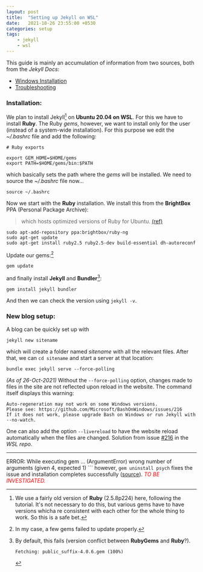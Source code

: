 ```yaml
---
layout: post
title:  "Setting up Jekyll on WSL"
date:   2021-10-26 23:55:00 +0530
categories: setup
tags:
    - jekyll
    - wsl
---
```

[//]: # (The body)

This guide is mainly an accumulation of information from two sources, both from the *Jekyll Docs*:
  - [Windows Installation][1]
  - [Troubleshooting][2]

### Installation:

We plan to install Jekyll[^vernote] on **Ubuntu 20.04 on WSL**. For this we have to install **Ruby**. The Ruby *gems*, however, we want to install only for the user (instead of a system-wide installation). For this purpose we edit the *~/.bashrc* file and add the following:
```shell
# Ruby exports

export GEM_HOME=$HOME/gems
export PATH=$HOME/gems/bin:$PATH
```
which basically sets the path where the *gems* will be installed. We need to source the *~/.bashrc* file now...
```shell
source ~/.bashrc
```

Now we start with the **Ruby** installation. We install this from the **BrightBox** PPA (Personal Package Archive):
> which hosts optimized versions of Ruby for Ubuntu. [(ref)][1]

```shell
sudo apt-add-repository ppa:brightbox/ruby-ng
sudo apt-get update
sudo apt-get install ruby2.5 ruby2.5-dev build-essential dh-autoreconf
```
Update our gems:[^failnote1]
```shell
gem update
```
and finally install **Jekyll** and **Bundler**[^failnote2]:
```shell
gem install jekyll bundler
```
And then we can check the version using `jekyll -v`.

### New blog setup:

A blog can be quickly set up with
```shell
jekyll new sitename
```
which will create a folder named *sitename* with all the relevant files. After that, we can `cd sitename` and start a server at that location:
```shell
bundle exec jekyll serve --force-polling
```
*(As of 26-Oct-2021)* Without the `--force-polling` option, changes made to files in the site are not reflected upon reload in the website. The command itself displays this warning:
```
Auto-regeneration may not work on some Windows versions.
Please see: https://github.com/Microsoft/BashOnWindows/issues/216
If it does not work, please upgrade Bash on Windows or run Jekyll with --no-watch.
```
One can also add the option `--livereload` to have the website reload automatically when the files are changed. Solution from issue [#216][3] in the *WSL repo*.



---

[//]: # (Footnotes, if any)

[^vernote]: We use a fairly old version of **Ruby** (2.5.8p224) here, following the tutorial. It's not necessary to do this, but various gems have to have versions whicha re consistent with each other for the whole thing to work. So this is a safe bet.
[^failnote1]: In my case, a few gems failed to update properly.
[^failnote2]: By default, this fails (version conflict between **RubyGems** and **Ruby**?).
    ```shell
    Fetching: public_suffix-4.0.6.gem (100%)
ERROR:  While executing gem ... (ArgumentError)
    wrong number of arguments (given 4, expected 1)
    ```
    however, `gem uninstall psych` fixes the issue and installation completes successfully ([source][4]). <span style="color:red">*TO BE INVESTIGATED.*</span>





[//]: # (Links, if any)

[1]: <https://jekyllrb.com/docs/installation/windows/>
[2]: <https://jekyllrb.com/docs/troubleshooting/#no-sudo>
[3]: <https://github.com/microsoft/WSL/issues/216#issuecomment-716047269>
[4]: <https://stackguides.com/questions/68899508/gem-install-wrong-number-of-arguments-given-4-expected-1>